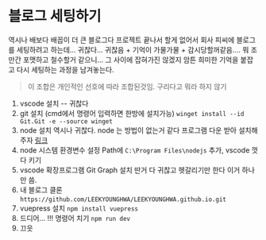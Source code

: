 # 블로그 세팅하기

역시나 배보다 배꼽이 더 큰 블로그다
프로젝트 끝나서 할게 없어서 회사 피씨에 블로그를 세팅하려고 하는데...
귀찮다... 귀찮음 + 기억이 가물가물 + 감시당할꺼같음.... 
뭐 조만간 포맷하고 철수할거 같으니... 그 사이에 잡혀가진 않겠지
암튼 희미한 기억을 붙잡고 다시 세팅하는 과정을 남겨놓는다.

> 이 조합은 개인적인 선호에 따라 조합된것임. 구리다고 뭐라 하지 않기

1. vscode 설치 -- 귀찮다
2. git 설치 (cmd에서 명령어 입력하면 한방에 설치가능)
	`winget install --id Git.Git -e --source winget`
3. node 설치 
	역시나 귀찮다. node 는 방법이 없는거 같다 프로그램 다운 받아 설치해주자
	[링크](https://nodejs.org/en/download/)
4. node 시스템 환경변수 설정 Path에 `C:\Program Files\nodejs` 추가, vscode 껏다 키기
5. vscode 확장프로그램 Git Graph 설치
	딴거 다 귀찮고 헷갈리기만 한다 이거 하나만 씀.
6. 내 블로그 클론 `https://github.com/LEEKYOUNGHWA/LEEKYOUNGHWA.github.io.git`
7. vuepress 설치 `npm install vuepress`
8. 드디어... !!! 명령어 치기 `npm run dev`
9. 끄읏

<!--stackedit_data:
eyJoaXN0b3J5IjpbLTc5NzU1Nzg0NiwtMTc3Mzk3NjI5OCw1NT
M0Mzc3MzIsMjYzMTM2OTAwXX0=
-->